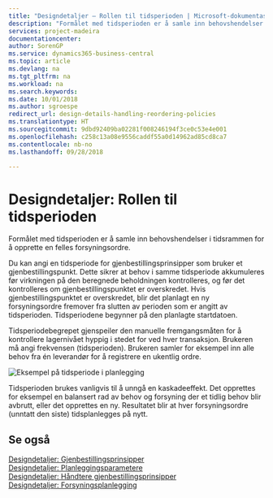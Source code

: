```yaml
---
title: "Designdetaljer – Rollen til tidsperioden | Microsoft-dokumentasjon"
description: "Formålet med tidsperioden er å samle inn behovshendelser i tidsrammen for å opprette en felles forsyningsordre."
services: project-madeira
documentationcenter: 
author: SorenGP
ms.service: dynamics365-business-central
ms.topic: article
ms.devlang: na
ms.tgt_pltfrm: na
ms.workload: na
ms.search.keywords: 
ms.date: 10/01/2018
ms.author: sgroespe
redirect_url: design-details-handling-reordering-policies
ms.translationtype: HT
ms.sourcegitcommit: 9dbd92409ba02281f008246194f3ce0c53e4e001
ms.openlocfilehash: c258c13a08e9556caddf55a0d14962ad85cd8ca7
ms.contentlocale: nb-no
ms.lasthandoff: 09/28/2018

---
```

# <a name="design-details-the-role-of-the-time-bucket"></a>Designdetaljer: Rollen til tidsperioden
Formålet med tidsperioden er å samle inn behovshendelser i tidsrammen for å opprette en felles forsyningsordre.  

 Du kan angi en tidsperiode for gjenbestillingsprinsipper som bruker et gjenbestillingspunkt. Dette sikrer at behov i samme tidsperiode akkumuleres før virkningen på den beregnede beholdningen kontrolleres, og før det kontrolleres om gjenbestillingspunktet er overskredet. Hvis gjenbestillingspunktet er overskredet, blir det planlagt en ny forsyningsordre fremover fra slutten av perioden som er angitt av tidsperioden. Tidsperiodene begynner på den planlagte startdatoen.  

 Tidsperiodebegrepet gjenspeiler den manuelle fremgangsmåten for å kontrollere lagernivået hyppig i stedet for ved hver transaksjon. Brukeren må angi frekvensen (tidsperioden). Brukeren samler for eksempel inn alle behov fra én leverandør for å registrere en ukentlig ordre.  

 ![Eksempel på tidsperiode i planlegging](media/nav_app_supply_planning_2_reorder_cycle.png "Eksempel på tidsperiode i planlegging")  

 Tidsperioden brukes vanligvis til å unngå en kaskadeeffekt. Det opprettes for eksempel en balansert rad av behov og forsyning der et tidlig behov blir avbrutt, eller det opprettes en ny. Resultatet blir at hver forsyningsordre (unntatt den siste) tidsplanlegges på nytt.  

## <a name="see-also"></a>Se også  
 [Designdetaljer: Gjenbestillingsprinsipper](design-details-reordering-policies.md)   
 [Designdetaljer: Planleggingsparametere](design-details-planning-parameters.md)   
 [Designdetaljer: Håndtere gjenbestillingsprinsipper](design-details-handling-reordering-policies.md)   
 [Designdetaljer: Forsyningsplanlegging](design-details-supply-planning.md)

